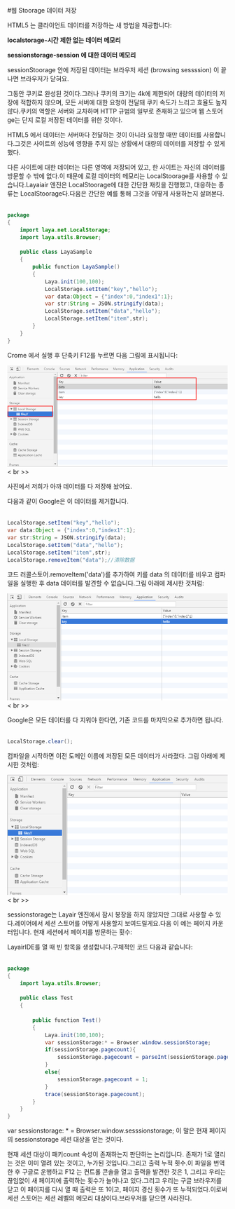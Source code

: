#웹 Stoorage 데이터 저장

HTML5 는 클라이언트 데이터를 저장하는 새 방법을 제공합니다:

**localstorage-시간 제한 없는 데이터 메모리**

**sessionstorage-session 에 대한 데이터 메모리**

sessionStoorage 안에 저장된 데이터는 브라우저 세션 (browsing sessssion) 이 끝나면 브라우저가 닫혀요.

그동안 쿠키로 완성된 것이다.그러나 쿠키의 크기는 4k에 제한되어 대량의 데이터의 저장에 적합하지 않으며, 모든 서버에 대한 요청이 전달돼 쿠키 속도가 느리고 효율도 높지 않다.쿠키의 역할은 서버와 교차하며 HTTP 규범의 일부로 존재하고 있으며 웹 스토어ge는 단지 로컬 저장된 데이터를 위한 것이다.

HTML5 에서 데이터는 서버마다 전달하는 것이 아니라 요청할 때만 데이터를 사용합니다.그것은 사이트의 성능에 영향을 주지 않는 상황에서 대량의 데이터를 저장할 수 있게 했다.

다른 사이트에 대한 데이터는 다른 영역에 저장되어 있고, 한 사이트는 자신의 데이터를 방문할 수 밖에 없다.이 때문에 로컬 데이터의 메모리는 LocalStoorage를 사용할 수 있습니다.Layaiair 엔진은 LocalStoorage에 대한 간단한 재킷을 진행했고, 대응하는 종류는 LocalStoorage다.다음은 간단한 예를 통해 그것을 어떻게 사용하는지 살펴본다.


```java

package
{
	import laya.net.LocalStorage;
	import laya.utils.Browser;

	public class LayaSample
	{
		public function LayaSample()
		{
			Laya.init(100,100);
			LocalStorage.setItem("key","hello");
			var data:Object = {"index":0,"index1":1};
			var str:String = JSON.stringify(data);
			LocalStorage.setItem("data","hello");
			LocalStorage.setItem("item",str);
		}
	}
}
```


Crome 에서 실행 후 단축키 F12를 누르면 다음 그림에 표시됩니다:

![1](img/1.png)< br >>

사진에서 저희가 아까 데이터를 다 저장해 놨어요.

다음과 같이 Google은 이 데이터를 제거합니다.


```java

LocalStorage.setItem("key","hello");
var data:Object = {"index":0,"index1":1};
var str:String = JSON.stringify(data);
LocalStorage.setItem("data","hello");
LocalStorage.setItem("item",str);
LocalStorage.removeItem("data");//清除数据
```


코드 러콜스토어.removeItem('data')를 추가하여 키를 data 의 데이터를 비우고 컴파일을 실행한 후 data 데이터를 발견할 수 없습니다.그림 아래에 제시한 것처럼:

![2](img/2.png)< br >>

Google은 모든 데이터를 다 지워야 한다면, 기존 코드를 마지막으로 추가하면 됩니다.


```java

LocalStorage.clear();
```


컴파일을 시작하면 이전 도메인 이름에 저장된 모든 데이터가 사라졌다. 그림 아래에 제시한 것처럼:

![3](img/3.png)< br >>

sessionstorage는 Layair 엔진에서 잠시 봉장을 하지 않았지만 그대로 사용할 수 있다.레이어에서 세션 스토어를 어떻게 사용할지 보여드릴게요.다음 이 예는 페이지 카운터입니다. 현재 세션에서 페이지를 방문하는 횟수:

LayairIDE를 열 때 빈 항목을 생성합니다.구체적인 코드 다음과 같습니다:


```java

package
{
	import laya.utils.Browser;

	public class Test
	{

		public function Test()
		{
			Laya.init(100,100);
			var sessionStorage:* = Browser.window.sessionStorage;
			if(sessionStorage.pagecount){
				sessionStorage.pagecount = parseInt(sessionStorage.pagecount)+1;
			}
			else{
				sessionStorage.pagecount = 1;
			}
			trace(sessionStorage.pagecount);
		}
	}
}
```


var sessionstorage: * = Browser.window.sesssionstorage; 이 말은 현재 페이지의 sessionstorage 세션 대상을 얻는 것이다.



현재 세션 대상이 패키count 속성이 존재하는지 판단하는 논리입니다. 존재가 1로 열리는 것은 이미 열려 있는 것이고, 누가된 것입니다.그리고 출력 누적 횟수.이 파일을 번역한 후 구글로 운행하고 F12 는 컨트롤 콘솔을 열고 출력을 발견한 것은 1, 그리고 우리는 끊임없이 새 페이지에 출력하는 횟수가 늘어나고 있다.그리고 우리는 구글 브라우저를 닫고 이 페이지를 다시 열 때 출력은 또 1이고, 페이지 경신 횟수가 또 누적되었다.이로써 세션 스토어는 세션 레벨의 메모리 대상이다.브라우저를 닫으면 사라진다.